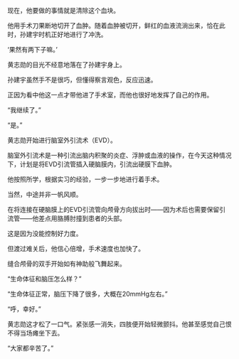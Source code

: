 现在，他要做的事情就是清除这个血块。

他用手术刀果断地切开了血肿。随着血肿被切开，鲜红的血液流淌出来，恰在此时，孙建宇时机正好地进行了冲洗。

‘果然有两下子嘛。’

黄志勋的目光不经意地落在了孙建宇身上。

孙建宇虽然手不是很巧，但懂得察言观色，反应迅速。

正因为看中他这一点才带他进了手术室，而他也很好地发挥了自己的作用。

“我继续了。”

“是。”

黄志勋开始进行脑室外引流术（EVD）。

脑室外引流术是一种引流出脑内积聚的炎症、浮肿或血液的操作，在今天这种情况下，计划是将EVD引流管插入硬脑膜内，引流出硬膜下血肿。

他按照所学，根据实习的经验，一步一步地进行着手术。

当然，中途并非一帆风顺。

在将连接在硬脑膜上的EVD引流管向颅骨方向拔出时——因为术后也需要保留引流管——他差点用胳膊肘撞到患者的头部。

这是因为没能控制好力度。

但渡过难关后，他信心倍增，手术速度也加快了。

缝合颅骨的双手开始如有神助般飞舞起来。

“生命体征和脑压怎么样？”

“生命体征正常，脑压下降了很多，大概在20mmHg左右。”

“呼，幸好。”

黄志勋这才松了一口气。紧张感一消失，四肢便开始轻微颤抖。他甚至感觉自己恨不得当场瘫坐下去。

“大家都辛苦了。”